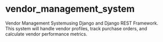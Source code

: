 # vendor_management_system
Vendor Management Systemusing Django and Django REST Framework. This system will handle vendor profiles, track purchase orders, and calculate vendor performance metrics.
